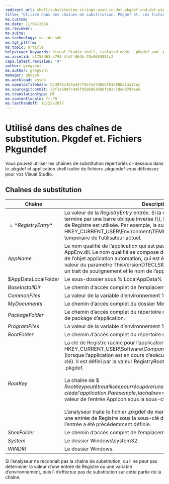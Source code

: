 ```yaml
---
redirect_url: shell/substitution-strings-used-in-dot-pkgdef-and-dot-pkgundef-files
title: "Utilisé dans des chaînes de substitution. Pkgdef et. Les fichiers Pkgundef | Documents Microsoft"
ms.custom: 
ms.date: 11/04/2016
ms.reviewer: 
ms.suite: 
ms.technology: vs-ide-sdk
ms.tgt_pltfrm: 
ms.topic: article
helpviewer_keywords: Visual Studio shell, isolated mode, .pkgdef and .pkgundef files
ms.assetid: b1755d63-d794-4fd7-864b-70a9684881c2
caps.latest.revision: "4"
author: gregvanl
ms.author: gregvanl
manager: ghogen
ms.workload: vssdk
ms.openlocfilehash: b23876c454a447f9a7e47d866f81208b813a17ac
ms.sourcegitcommit: 32f1a690fc445f9586d53698fc82c7debd784eeb
ms.translationtype: MT
ms.contentlocale: fr-FR
ms.lasthandoff: 12/22/2017
---
```

# <a name="substitution-strings-used-in-pkgdef-and-pkgundef-files"></a>Utilisé dans des chaînes de substitution. Pkgdef et. Fichiers Pkgundef
Vous pouvez utiliser les chaînes de substitution répertoriés ci-dessous dans le .pkgdef et application shell isolée de fichiers .pkgundef vous définissez pour vos Visual Studio.  
  
## <a name="substitution-strings"></a>Chaînes de substitution  
  
|Chaîne|Description|  
|------------|-----------------|  
|$=*RegistryEntry*$|La valeur de la *RegistryEntry* entrée. Si la chaîne d’entrée de Registre se termine par une barre oblique inverse (\\), la valeur par défaut de la sous-clé de Registre est utilisée. Par exemple, la substitution de chaîne $= HKEY_CURRENT_USER\Environment\TEMP$ est développé dans le dossier temporaire de l’utilisateur actuel.|  
|$AppName$|Le nom qualifié de l’application qui est passée pour les points d’entrée AppEnv.dll. Le nom qualifié se compose de l’identificateur de classe (CLSID) de l’objet application automation, qui est également enregistré comme la valeur du paramètre ThisVersionDTECLSID dans le fichier .pkgdef de projet, un trait de soulignement et le nom de l’application.|  
|$AppDataLocalFolder|Le sous-dossier sous % LocalAppData% pour cette application.|  
|$BaseInstallDir$|Le chemin d’accès complet de l’emplacement où Visual Studio a été installé.|  
|$CommonFiles$|La valeur de la variable d’environnement % %CommonProgramFiles.|  
|$MyDocuments$|Le chemin d’accès complet du dossier Mes Documents de l’utilisateur actuel.|  
|$PackageFolder$|Le chemin d’accès complet du répertoire qui contient les fichiers d’assembly de package d’application.|  
|$ProgramFiles$|La valeur de la variable d’environnement % ProgramFiles%.|  
|$RootFolder$|Le chemin d’accès complet du répertoire racine de l’application.|  
|$RootKey$|La clé de Registre racine pour l’application. Par défaut la racine est HKEY_CURRENT_USER\Software\\*CompanyName*\\*nom_projet*\\*VersionNumber* (lorsque l’application est en cours d’exécution, _Config est ajoutée à cette clé). Il est défini par la valeur RegistryRoot dans le *SolutionName*fichier .pkgdef.<br /><br /> La chaîne de $ $RootKey peut être utilisée pour récupérer une valeur de Registre sous la sous-clé de l’application. Par exemple, la chaîne « $= $RootKey$ \AppIcon$ » retourne la valeur de l’entrée AppIcon sous la sous-clé de racine d’application.<br /><br /> L’analyseur traite le fichier .pkgdef de manière séquentielle et peut accéder à une entrée de Registre sous la sous-clé de l’application uniquement si l’entrée a été précédemment définie.|  
|$ShellFolder$|Le chemin d’accès complet de l’emplacement où Visual Studio a été installé.|  
|$System$|Le dossier Windows\system32.|  
|$WINDIR$|Le dossier Windows.|  
  
 Si l’analyseur ne reconnaît pas la chaîne de substitution, ou il ne peut pas déterminer la valeur d’une entrée de Registre ou une variable d’environnement, puis il n’effectue pas de substitution sur cette partie de la chaîne.